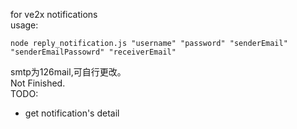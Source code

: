 for ve2x notifications  
usage:  
```
node reply_notification.js "username" "password" "senderEmail" "senderEmailPassowrd" "receiverEmail"
```
smtp为126mail,可自行更改。  
Not Finished.  
TODO:  
 - get notification's detail


